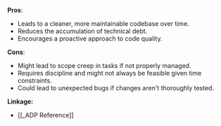 **Pros**:
- Leads to a cleaner, more maintainable codebase over time.
- Reduces the accumulation of technical debt.
- Encourages a proactive approach to code quality.

**Cons**:
- Might lead to scope creep in tasks if not properly managed.
- Requires discipline and might not always be feasible given time constraints.
- Could lead to unexpected bugs if changes aren't thoroughly tested.

**Linkage:**
- [[_ADP Reference]]